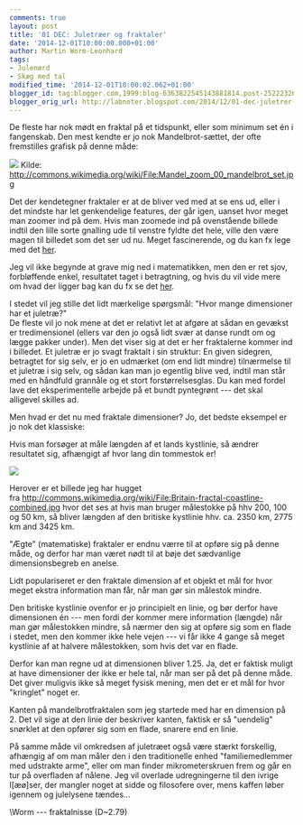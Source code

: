 ```yaml
---
comments: true
layout: post
title: '01 DEC: Juletræer og fraktaler'
date: '2014-12-01T10:00:00.000+01:00'
author: Martin Worm-Leonhard
tags:
- Julenørd
- Skæg med tal
modified_time: '2014-12-01T10:00:02.062+01:00'
blogger_id: tag:blogger.com,1999:blog-6363822545143881814.post-2522232680057019413
blogger_orig_url: http://labnoter.blogspot.com/2014/12/01-dec-juletrer-og-fraktaler.html
---
```


De fleste har nok mødt en fraktal på et tidspunkt, eller som minimum set
én i fangenskab. Den mest kendte er jo nok Mandelbrot-sættet, der ofte
fremstilles grafisk på denne måde:

[![]({{site.url}}/images/a5b841ef0996823122dbd4d396334a01.jpg)]({{site.url}}/images/a5b841ef0996823122dbd4d396334a01.jpg)
Kilde: http://commons.wikimedia.org/wiki/File:Mandel_zoom_00_mandelbrot_set.jpg

Det der kendetegner fraktaler er at de bliver ved med at se ens ud,
eller i det mindste har let genkendelige features, der går igen, uanset
hvor meget man zoomer ind på dem. Hvis man zoomede ind på ovenstående
billede indtil den lille sorte gnalling ude til venstre fyldte det hele,
ville den være magen til billedet som det ser ud nu. Meget fascinerende,
og du kan fx lege med det
[her](http://www.easyfractalgenerator.com/mandelbrot-set-generator.aspx).

Jeg vil ikke begynde at grave mig ned i matematikken, men den er ret
sjov, forbløffende enkel, resultatet taget i betragtning, og hvis du vil
vide mere om hvad der ligger bag kan du fx se det
[her](https://www.youtube.com/watch?v=NGMRB4O922I).

I stedet vil jeg stille det lidt mærkelige spørgsmål: "Hvor mange
dimensioner har et juletræ?"  
De fleste vil jo nok mene at det er
relativt let at afgøre at sådan en gevækst er tredimensionel (ellers var
den jo også lidt svær at danse rundt om og lægge pakker under). Men det
viser sig at det er her fraktalerne kommer ind i billedet. Et juletræ er
jo svagt fraktalt i sin struktur: En given sidegren, betragtet for sig
selv, er jo en udmærket (om end lidt mindre) tilnærmelse til et juletræ
i sig selv, og sådan kan man jo egentlig blive ved, indtil man står med
en håndfuld grannåle og et stort forstørrelsesglas. Du kan med fordel
lave det eksperimentelle arbejde på et bundt pyntegrønt --- det skal
alligevel skilles ad.

Men hvad er det nu med fraktale dimensioner? Jo, det bedste eksempel er
jo nok det klassiske:

Hvis man forsøger at måle længden af et lands kystlinie, så ændrer
resultatet sig, afhængigt af hvor lang din tommestok er!

[![]({{site.url}}/images/5164e18e072a7dc4dec86dc789ea918e.jpg)]({{site.url}}/images/5164e18e072a7dc4dec86dc789ea918e.jpg)

Herover er et billede jeg har hugget
fra http://commons.wikimedia.org/wiki/File:Britain-fractal-coastline-combined.jpg
hvor det ses at hvis man bruger målestokke på hhv 200, 100 og 50 km, så
bliver længden af den britiske kystlinie hhv. ca. 2350 km, 2775 km and
3425 km.

"Ægte" (matematiske) fraktaler er endnu værre til at opføre sig på denne
måde, og derfor har man været nødt til at bøje det sædvanlige
dimensionsbegreb en anelse.

Lidt populariseret er den fraktale dimension af et objekt et mål for
hvor meget ekstra information man får, når man gør sin målestok mindre.

Den britiske kystlinie ovenfor er jo principielt en linie, og bør derfor
have dimensionen én --- men fordi der kommer mere information (længde) når
man gør målestokken mindre, så nærmer den sig at opføre sig som en flade
i stedet, men den kommer ikke hele vejen --- vi får ikke 4 gange så meget
kystlinie af at halvere målestokken, som hvis det var en flade.

Derfor kan man regne ud at dimensionen bliver 1.25.
Ja, det er faktisk muligt at have dimensioner der ikke er hele tal, når
man ser på det på denne måde. Det giver muligvis ikke så meget fysisk
mening, men det er et mål for hvor "kringlet" noget er.

Kanten på mandelbrotfraktalen som jeg startede med har en dimension på
2. Det vil sige at den linie der beskriver kanten, faktisk er så
"uendelig" snørklet at den opfører sig som en flade, snarere end en
linie.

På samme måde vil omkredsen af juletræet også være stærkt forskellig,
afhængig af om man måler den i den traditionelle enhed "familiemedlemmer
med udstrakte arme", eller om man finder mikrometerskruen frem og går en
tur på overfladen af nålene. Jeg vil overlade udregningerne til den
ivrige l\[æø\]ser, der mangler noget at sidde og filosofere over, mens
kaffen løber igennem og julelysene tændes...

\\Worm --- fraktalnisse (D~2.79)
